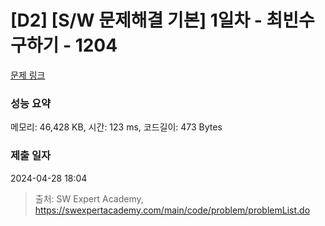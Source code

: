 # [D2] [S/W 문제해결 기본] 1일차 - 최빈수 구하기 - 1204 

[문제 링크](https://swexpertacademy.com/main/code/problem/problemDetail.do?contestProbId=AV13zo1KAAACFAYh) 

### 성능 요약

메모리: 46,428 KB, 시간: 123 ms, 코드길이: 473 Bytes

### 제출 일자

2024-04-28 18:04



> 출처: SW Expert Academy, https://swexpertacademy.com/main/code/problem/problemList.do